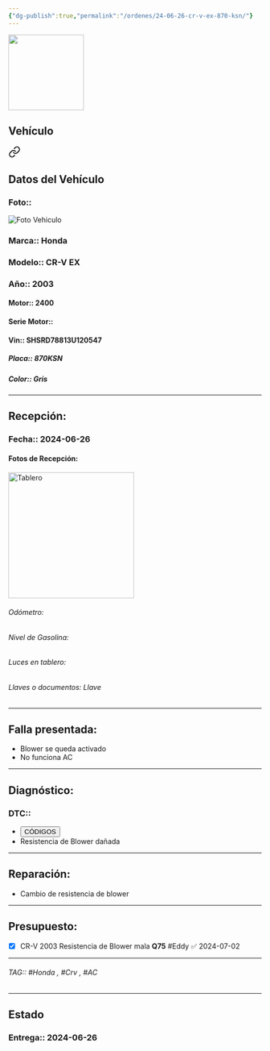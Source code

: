 ```yaml
---
{"dg-publish":true,"permalink":"/ordenes/24-06-26-cr-v-ex-870-ksn/"}
---
```


<img src="https://lh3.googleusercontent.com/d/137fl3TIZ0-PU8b-Pt0bsjclwHub_u78G" width="150">

## Vehículo

<div class="transclusion internal-embed is-loaded"><a class="markdown-embed-link" href="/vehiculos/honda/cr-v-ex-870-ksn/#datos-del-vehiculo" aria-label="Open link"><svg xmlns="http://www.w3.org/2000/svg" width="24" height="24" viewBox="0 0 24 24" fill="none" stroke="currentColor" stroke-width="2" stroke-linecap="round" stroke-linejoin="round" class="svg-icon lucide-link"><path d="M10 13a5 5 0 0 0 7.54.54l3-3a5 5 0 0 0-7.07-7.07l-1.72 1.71"></path><path d="M14 11a5 5 0 0 0-7.54-.54l-3 3a5 5 0 0 0 7.07 7.07l1.71-1.71"></path></svg></a><div class="markdown-embed">



## Datos del Vehículo 
### Foto:: 
<img src="https://lh3.googleusercontent.com/d/1gyW86DMN-jd0hgBkRSjLWSs-A_eBVGJk" Alt="Foto Vehiculo">

### Marca:: Honda
### Modelo:: CR-V EX
### Año:: 2003
#### Motor:: 2400
#### Serie Motor:: 
#### Vin:: SHSRD78813U120547
##### Placa:: 870KSN
##### Color:: Gris
---


</div></div>


## Recepción:
### Fecha:: 2024-06-26
#### Fotos de Recepción: 
<img src="https://lh3.googleusercontent.com/d/" width="250" Alt="Tablero">

###### Odómetro: 
###### Nivel de Gasolina: 
###### Luces en tablero: 
###### Llaves o documentos: Llave

---

## Falla presentada:
- Blower se queda activado 
- No funciona AC


---

## Diagnóstico:
### DTC:: 

- <a href="http"><button class="btn success">CÓDIGOS</button></a>
- Resistencia de Blower dañada

---
## Reparación:
- Cambio de resistencia de blower

---

## Presupuesto:

- [x] CR-V 2003
	Resistencia de Blower mala
	**Q75**
	#Eddy ✅ 2024-07-02

---

###### TAG:: #Honda , #Crv , #AC 

---

## Estado

### Entrega:: 2024-06-26


